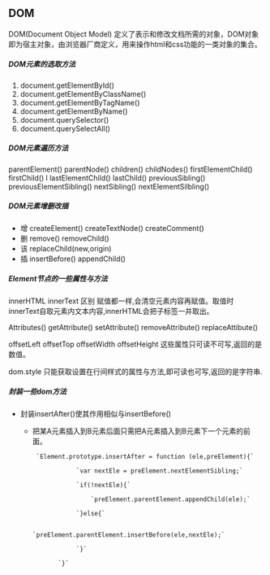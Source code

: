 ## 	DOM

DOM(Document  Object  Model) 定义了表示和修改文档所需的对象，DOM对象即为宿主对象，由浏览器厂商定义，用来操作html和css功能的一类对象的集合。

#####  DOM元素的选取方法

1. document.getElementById()
2. document.getElementByClassName()
3. document.getElementByTagName()
4. document.getElementByName()
5. document.querySelector()
6. document.querySelectAll()

##### DOM元素遍历方法

parentElement()  parentNode()  children()  childNodes()  firstElementChild() firstChild() 			l       lastElementChild() lastChild() previousSibling()  previousElementSibling() nextSibling()  nextElementSilbling()

##### DOM元素增删改插

- 增 createElement() createTextNode() createComment()
- 删 remove() removeChild()
- 该 replaceChild(new,origin)
- 插 insertBefore() appendChild()

##### Element节点的一些属性与方法

innerHTML innerText  区别   赋值都一样,会清空元素内容再赋值。取值时innerText自取元素内文本内容,innerHTML会把子标签一并取出。

Attributes() getAttribute() setAttribute() removeAttribute() replaceAttibute()

offsetLeft offsetTop offsetWidth offsetHeight  这些属性只可读不可写,返回的是数值。

dom.style 只能获取设置在行间样式的属性与方法,即可读也可写,返回的是字符串.

##### 封装一些dom方法

- 封装insertAfter()使其作用相似与insertBefore()

  - 把某A元素插入到B元素后面只需把A元素插入到B元素下一个元素的前面。

    ```
     `Element.prototype.insertAfter = function (ele,preElement){`
    
    ​       	 `var nextEle = preElement.nextElementSibling;`
    
    ​       	 `if(!nextEle){`
    
    ​             	 `preElement.parentElement.appendChild(ele);`
    
    ​            `}else{`
    
    ​	             `preElement.parentElement.insertBefore(ele,nextEle);`
    
    ​	         `}`
    
    ​       `}`
    ```

    


